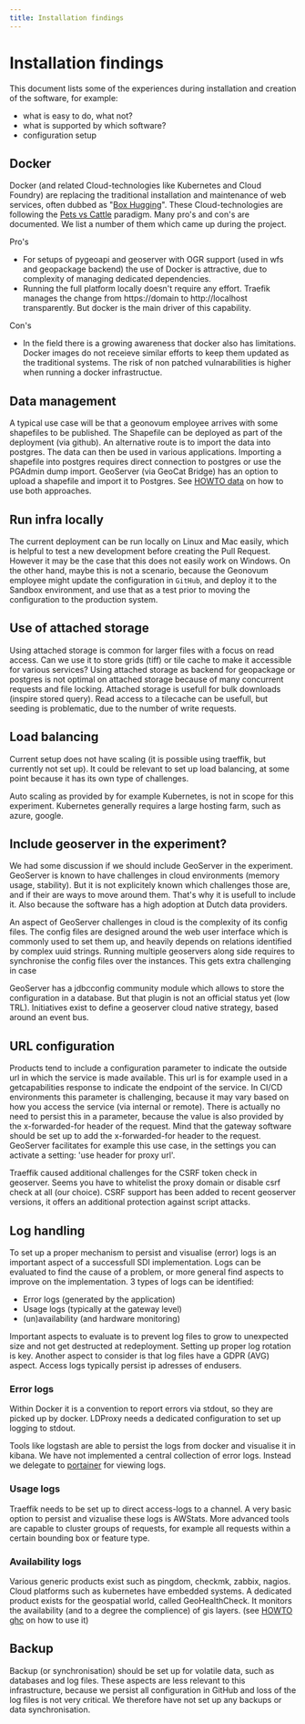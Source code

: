 ```yaml
---
title: Installation findings
---
```


# Installation findings
This document lists some of the experiences during installation and creation of the software, for example:

* what is easy to do, what not?
* what is supported by which software?
* configuration setup

## Docker

Docker (and related Cloud-technologies like Kubernetes and Cloud Foundry) are replacing the traditional 
installation and maintenance of web services, often dubbed as "[Box Hugging](https://m.subbu.org/code-the-infra-8c67a869cb89)".
These Cloud-technologies are following the [Pets vs Cattle](https://www.hava.io/blog/cattle-vs-pets-devops-explained) paradigm. 
Many pro's and con's are documented. 
We list a number of them which came up during the project.

Pro's

* For setups of pygeoapi and geoserver with OGR support (used in wfs and geopackage backend) the use of Docker is attractive, due to complexity of managing dedicated dependencies.
* Running the full platform locally doesn't require any effort. Traefik manages the change from https://domain to http://localhost transparently. But docker is the main driver of this capability.

Con's

* In the field there is a growing awareness that docker also has limitations. Docker images do not receieve similar efforts to keep them updated as the traditional systems. The risk of non patched vulnarabilities is higher when running a docker infrastructue. 

## Data management

A typical use case will be that a geonovum employee arrives with some shapefiles to be published. 
The Shapefile can be deployed as part of the deployment (via github). An alternative route is to import the data into postgres. The data can then be used in various applications. Importing a shapefile into postgres requires direct connection to postgres or use the PGAdmin dump import. GeoServer (via GeoCat Bridge) has an option to upload a shapefile and import it to Postgres. See [HOWTO data](../howto/howto_database.md) on how to use both approaches.

## Run infra locally

The current deployment can be run locally on Linux and Mac easily, which is helpful 
to test a new development before creating the Pull Request. 
However it may be the case that this does not easily work on Windows. 
On the other hand, maybe this is not a scenario, because the Geonovum employee 
might update the configuration in `GitHub`, and deploy it to the Sandbox environment, 
and use that as a test prior to moving the configuration to the production system.

## Use of attached storage

Using attached storage is common for larger files with a focus on read access. Can we use it to store grids (tiff) or tile cache to make it accessible for various services? Using attached storage as backend for geopackage or postgres is not optimal on attached storage because of many concurrent requests and file locking. Attached storage is usefull for bulk downloads (inspire stored query). Read access to a tilecache can be usefull, but seeding is problematic, due to the number of write requests.

## Load balancing
Current setup does not have scaling (it is possible using traeffik, but currently not set up). It could be relevant to set up load balancing, at some point because it has its own type of challenges.

Auto scaling as provided by for example Kubernetes, is not in scope for this experiment. Kubernetes generally requires a large hosting farm, such as azure, google.

## Include geoserver in the experiment?

We had some discussion if we should include GeoServer in the experiment. GeoServer is known to have challenges in cloud environments (memory usage, stability). But it is not explicitely known which challenges those are, and if their are ways to move around them. That's why it is usefull to include it. Also because the software has a high adoption at Dutch data providers.

An aspect of GeoServer challenges in cloud is the complexity of its config files. The config files are designed around the web user interface which is commonly used to set them up, and heavily depends on relations identified by complex uuid strings. Running multiple geoservers along side requires to synchronise the config files over the instances. This gets extra challenging in case

GeoServer has a jdbcconfig community module which allows to store the configuration in a database. But that plugin is not an official status yet (low TRL). Initiatives exist to define a geoserver cloud native strategy, based around an event bus.

## URL configuration

Products tend to include a configuration parameter to indicate the outside url in which the service is made available. This url is for example used in a getcapabilities response to indicate the endpoint of the service. In CI/CD environments this parameter is challenging, because it may vary based on how you access the service (via internal or remote). There is actually no need to persist this in a parameter, because the value is also provided by the x-forwarded-for header of the request. Mind that the gateway software should be set up to add the x-forwarded-for header to the request. GeoServer facilitates for example this use case, in the settings you can activate a setting: 'use header for proxy url'.

Traeffik caused additional challenges for the CSRF token check in geoserver. Seems you have to whitelist the proxy domain or disable csrf check at all (our choice). CSRF support has been added to recent geoserver versions, it offers an additional protection against script attacks.

## Log handling

To set up a proper mechanism to persist and visualise (error) logs is an important aspect of a successfull SDI implementation. Logs can be evaluated to find the cause of a problem, or more general find aspects to improve on the implementation. 3 types of logs can be identified:

- Error logs (generated by the application)
- Usage logs (typically at the gateway level)
- (un)availability (and hardware monitoring)

Important aspects to evaluate is to prevent log files to grow to unexpected size and not get destructed at redeployment. Setting up proper log rotation is key. Another aspect to consider is that log files have a GDPR (AVG) aspect. Access logs typically persist ip adresses of endusers.

### Error logs

Within Docker it is a convention to report errors via stdout, so they are picked up by docker. LDProxy needs a dedicated configuration to set up logging to stdout.

Tools like logstash are able to persist the logs from docker and visualise it in kibana. We have not implemented a central collection of error logs. Instead we delegate to [portainer](/portainer) for viewing logs.

### Usage logs

Traeffik needs to be set up to direct access-logs to a channel. A very basic option to persist and vizualise these logs is AWStats. More advanced tools are capable to cluster groups of requests, for example all requests within a certain bounding box or feature type.

### Availability logs

Various generic products exist such as pingdom, checkmk, zabbix, nagios. Cloud platforms such as kubernetes have embedded systems. A dedicated product exists for the geospatial world, called GeoHealthCheck. It monitors the availability (and to a degree the complience) of gis layers. (see [HOWTO ghc](../howto/howto_ghc.md) on how to use it)

## Backup

Backup (or synchronisation) should be set up for volatile data, such as databases and log files. These aspects are less relevant to this infrastructure, because we persist all configuration in GitHub and loss of the log files is not very critical. We therefore have not set up any backups or data synchronisation. 